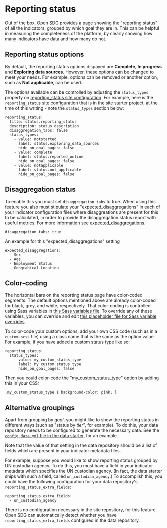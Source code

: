 <h1>Reporting status</h1>

Out of the box, Open SDG provides a page showing the "reporting status" of all the indicators, grouped by which goal they are in. This can be helpful in measuring the completeness of the platform, by clearly showing how many indicators have data and how many do not.

## Reporting status options

By default, the reporting status options dispayed are **Complete**, **In progress** and **Exploring data sources**. However, these options can be changed to meet your needs. For example, options can be removed or another option, such as **Not applicable**, can be used.

The options available can be controlled by adjusting the `status_types` property on [reporting_status site configuration](configuration.md#reporting_status). For example, here is the `reporting_status` site configuration that is in the site starter project, at the time of this writing - note the `status_types` section below:

```
reporting_status:
  title: status.reporting_status
  description: status.description
  disaggregation_tabs: false
  status_types:
    - value: notstarted
      label: status.exploring_data_sources
      hide_on_goal_pages: false
    - value: complete
      label: status.reported_online
      hide_on_goal_pages: false
    - value: notapplicable
      label: status.not_applicable
      hide_on_goal_pages: false
```

## Disaggregation status

To enable this you must set ```disaggregation_tabs``` to true. When using this feature you also must stipulate your "expected_disaggregations" in each of your indicator configuration files where disaggreations are present for this to be calculated, in order to provide the disaggregation status report with useful metrics. For more information see [expected_disaggregations](indicator-configuration.md#expected_disaggregations).

```
disaggregation_tabs: true
```

An example for this "expected_disaggregations" setting

```
expected_disaggregations:
  - Sex
  - Age
  - Employment Status
  - Geograhical Location
```

## Color-coding

The horizontal bars on the reporting status page have color-coded segments. The default options mentioned above are already color-coded for black, grey, and white, respectively. That color-coding is controlled using Sass variables in [this Sass variables file](https://github.com/open-sdg/open-sdg/blob/master/_sass/variables/_colors.scss). To override any of these variables, you can override and edit [this placeholder file for Sass variable overrides](https://github.com/open-sdg/open-sdg/blob/master/_sass/variables.scss).

To color-code your custom options, add your own CSS code (such as in a `custom.scss` file) using a class name that is the same as the option value. For example, if you have added a custom status type like so:

```
reporting_status:
  status_types:
    - value: my_custom_status_type
      label: My custom status type
      hide_on_goal_pages: false
```

Then you could color-code the "my_custom_status_type" option by adding this in your CSS:

```
.my_custom_status_type { background-color: pink; }
```

## Alternative groupings

Apart from grouping by _goal_, you might like to show the reporting status in different ways (such as "status by _tier_", for example). To do this, your data repository needs to be configured to generate the necessary data. See the [`config_data.yml` file in the data starter](https://github.com/open-sdg/open-sdg-data-starter/blob/develop/config_data.yml#L79), for an example.

Note that the value of that setting in the data repository should be a list of fields which are present in your indicator metadata files.

For example, suppose you would like to show reporting status grouped by UN custodian agency. To do this, you must have a field in your indicator metadata which specifies the UN custodian agency. (In fact, the data starter ships with such a field, called `un_custodian_agency`.) To accomplish this, you could have the following configuration for your data repository's `reporting_status_extra_fields`:

```
reporting_status_extra_fields:
  - un_custodian_agency
```

There is no configuration necessary in the site repository, for this feature. Open SDG can automatically detect whether you have `reporting_status_extra_fields` configured in the data repository.
